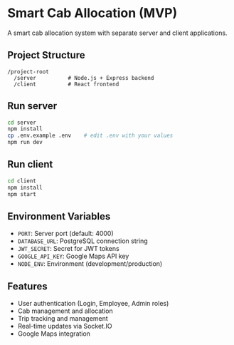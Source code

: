 # Smart Cab Allocation (MVP)

A smart cab allocation system with separate server and client applications.

## Project Structure
```
/project-root
  /server          # Node.js + Express backend
  /client          # React frontend
```

## Run server
```bash
cd server
npm install
cp .env.example .env    # edit .env with your values
npm run dev
```

## Run client
```bash
cd client
npm install
npm start
```

## Environment Variables
- `PORT`: Server port (default: 4000)
- `DATABASE_URL`: PostgreSQL connection string
- `JWT_SECRET`: Secret for JWT tokens
- `GOOGLE_API_KEY`: Google Maps API key
- `NODE_ENV`: Environment (development/production)

## Features
- User authentication (Login, Employee, Admin roles)
- Cab management and allocation
- Trip tracking and management
- Real-time updates via Socket.IO
- Google Maps integration 